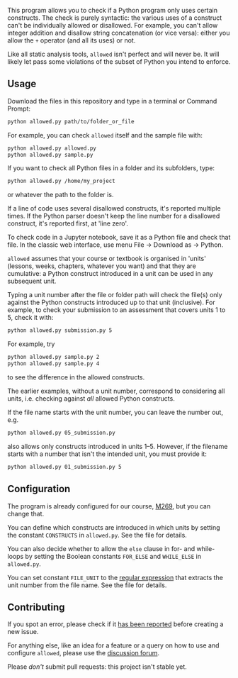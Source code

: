 This program allows you to check if a Python program only uses certain constructs.
The check is purely syntactic: the various uses of a construct can't be
individually allowed or disallowed. For example, you can't allow integer addition
and disallow string concatenation (or vice versa): either you allow
the `+` operator (and all its uses) or not.

Like all static analysis tools, `allowed` isn't perfect and will never be.
It will likely let pass some violations of the subset of Python you intend to enforce.

## Usage
Download the files in this repository and type in a terminal or Command Prompt:
```bash
python allowed.py path/to/folder_or_file
```
For example, you can check `allowed` itself and the sample file with:
```bash
python allowed.py allowed.py
python allowed.py sample.py
```
If you want to check all Python files in a folder and its subfolders, type:
```bash
python allowed.py /home/my_project
```
or whatever the path to the folder is.

If a line of code uses several disallowed constructs, it's reported multiple times.
If the Python parser doesn't keep the line number for a disallowed construct,
it's reported first, at 'line zero'.

To check code in a Jupyter notebook, save it as a Python file and check that file.
In the classic web interface, use menu File -> Download as -> Python.

`allowed` assumes that your course or textbook is organised in 'units'
(lessons, weeks, chapters, whatever you want) and that they are cumulative:
a Python construct introduced in a unit can be used in any subsequent unit.

Typing a unit number after the file or folder path will check the file(s)
only against the Python constructs introduced up to that unit (inclusive).
For example, to check your submission to an assessment that covers units 1 to 5,
check it with:
```bash
python allowed.py submission.py 5
```
For example, try
```bash
python allowed.py sample.py 2
python allowed.py sample.py 4
```
to see the difference in the allowed constructs.

The earlier examples, without a unit number, correspond to considering all units,
i.e. checking against _all_ allowed Python constructs.

If the file name starts with the unit number, you can leave the number out, e.g.
```bash
python allowed.py 05_submission.py
```
also allows only constructs introduced in units 1–5. However, if the filename
starts with a number that isn't the intended unit, you must provide it:
```bash
python allowed.py 01_submission.py 5
```

## Configuration
The program is already configured for our course,
[M269](https://www.open.ac.uk/courses/modules/m269), but you can change that.

You can define which constructs are introduced in which units by setting
the constant `CONSTRUCTS` in `allowed.py`. See the file for details.

You can also decide whether to allow the `else` clause in for- and while-loops
by setting the Boolean constants `FOR_ELSE` and `WHILE_ELSE` in `allowed.py`.

You can set constant `FILE_UNIT` to the
[regular expression](https://docs.python.org/3/library/re.html)
that extracts the unit number from the file name. See the file for details.

## Contributing
If you spot an error, please check if it
[has been reported](https://github.com/dsa-ou/allowed/issues)
before creating a new issue.

For anything else, like an idea for a feature or
a query on how to use and configure `allowed`, please use the
[discussion forum](https://github.com/dsa-ou/allowed/discussion).

Please _don't_ submit pull requests: this project isn't stable yet.